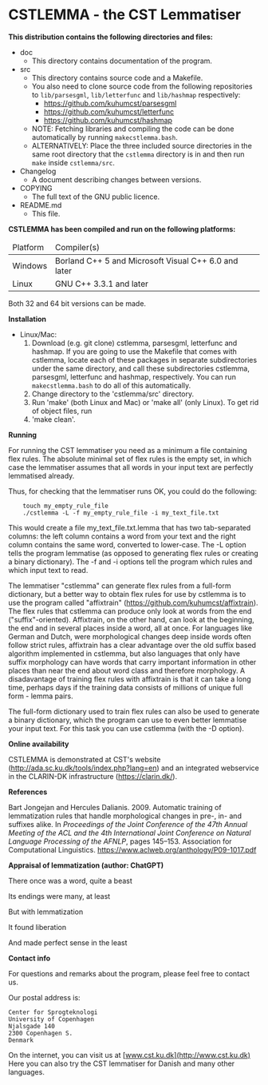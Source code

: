 # CSTLEMMA - the CST Lemmatiser


**This distribution contains the following directories and files:**

* doc
    * This directory contains documentation of the program.
* src
    * This directory contains source code and a Makefile.
    * You also need to clone source code from the following repositories to `lib/parsesgml`, `lib/letterfunc` and `lib/hashmap` respectively:
        * https://github.com/kuhumcst/parsesgml
        * https://github.com/kuhumcst/letterfunc
        * https://github.com/kuhumcst/hashmap
    * NOTE: Fetching libraries and compiling the code can be done automatically by running `makecstlemma.bash`.
    * ALTERNATIVELY: Place the three included source directories in the same root directory that the `cstlemma` directory is in and then run `make` inside `cstlemma/src`.
* Changelog
    * A document describing changes between versions.
* COPYING
    * The full text of the GNU public licence.
* README.md
    * This file.



**CSTLEMMA has been compiled and run on the following platforms:**
<table>
<thead><td>
Platform</td><td>Compiler(s)</td></thead>
<tr><td>
Windows</td><td>Borland C++ 5 and Microsoft Visual C++ 6.0 and later</td></tr><tr><td>
Linux</td><td>GNU C++ 3.3.1 and later</td></tr></table>

Both 32 and 64 bit versions can be made.

**Installation**

* Linux/Mac:
    1. Download (e.g. git clone) cstlemma, parsesgml, letterfunc and hashmap. If you are going to use the Makefile that comes with cstlemma, locate each of these packages in separate subdirectories under the same directory, and call these subdirectories cstlemma, parsesgml, letterfunc and hashmap, respectively. You can run `makecstlemma.bash` to do all of this automatically.
    2. Change directory to the 'cstlemma/src' directory.
    3. Run 'make' (both Linux and Mac) or 'make all' (only Linux). To get rid of object files, run
    4. 'make clean'.

**Running**

For running the CST lemmatiser you need as a minimum a file containing flex
rules. The absolute minimal set of flex rules is the empty set, in which case
the lemmatiser assumes that all words in your input text are perfectly
lemmatised already.

Thus, for checking that the lemmatiser runs OK, you could do the following:

        touch my_empty_rule_file
        ./cstlemma -L -f my_empty_rule_file -i my_text_file.txt

This would create a file my_text_file.txt.lemma that has two tab-separated
columns: the left column contains a word from your text and the right column
contains the same word, converted to lower-case. The -L option tells the
program lemmatise (as opposed to generating flex rules or creating a binary
dictionary). The -f and -i options tell the program which rules and which input
text to read.

The lemmatiser "cstlemma" can generate flex rules from a full-form dictionary,
but a better way to obtain flex rules for use by cstlemma is to use the program
called "affixtrain" (https://github.com/kuhumcst/affixtrain). The flex rules
that cstlemma can produce only look at words from the end ("suffix"-oriented).
Affixtrain, on the other hand, can look at the beginning, the end and in several
places inside a word, all at once. For languages like German and Dutch, were
morphological changes deep inside words often follow strict rules, affixtrain
has a clear advantage over the old suffix based algorithm implemented in
cstlemma, but also languages that only have suffix morphology can have words
that carry important information in other places than near the end about word
class and therefore morphology. A disadavantage of training flex rules with
affixtrain is that it can take a long time, perhaps days if the training data
consists of millions of unique full form - lemma pairs.

The full-form dictionary used to train flex rules can also be used to generate
a binary dictionary, which the program can use to even better lemmatise your
input text. For this task you can use cstlemma (with the -D option).

**Online availability**

CSTLEMMA is demonstrated at CST's website
(http://ada.sc.ku.dk/tools/index.php?lang=en)
and an integrated webservice in the CLARIN-DK infrastructure
(https://clarin.dk/).

**References**

Bart Jongejan and Hercules Dalianis. 2009. Automatic
training of lemmatization rules that handle morphological
changes in pre-, in- and suffixes alike. In
*Proceedings of the Joint Conference of the 47th
Annual Meeting of the ACL and the 4th International
Joint Conference on Natural Language Processing
of the AFNLP*, pages 145–153. Association
for Computational Linguistics.
https://www.aclweb.org/anthology/P09-1017.pdf

**Appraisal of lemmatization (author: ChatGPT)**

  There once was a word, quite a beast
  
  Its endings were many, at least
  
  But with lemmatization
  
  It found liberation
  
  And made perfect sense in the least

**Contact info**

For questions and remarks about the program, please feel free to contact us.

Our postal address is:

    Center for Sprogteknologi
    University of Copenhagen
    Njalsgade 140
    2300 Copenhagen S.
    Denmark

On the internet, you can visit us at [www.cst.ku.dk](http://www.cst.ku.dk)
Here you can also try the CST lemmatiser for Danish and many other languages.
